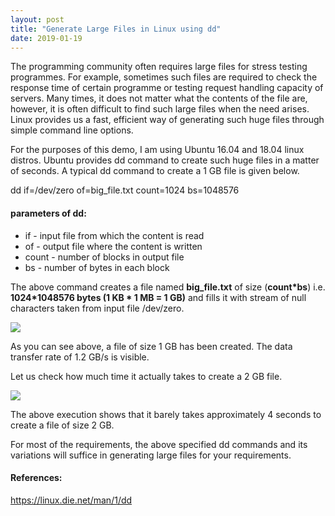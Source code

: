 ```yaml
---
layout: post
title: "Generate Large Files in Linux using dd"
date: 2019-01-19
---
```


The programming community often requires large files for stress testing programmes. For example, sometimes such files are required to check the response time of certain programme or testing request handling capacity of servers. Many times, it does not matter what the contents of the file are, however, it is often difficult to find such large files when the need arises. Linux provides us a fast, efficient way of generating such huge files through simple command line options.  
  
For the purposes of this demo, I am using Ubuntu 16.04 and 18.04 linux distros. Ubuntu provides dd command to create such huge files in a matter of seconds. A typical dd command to create a 1 GB file is given below.  
  


dd if=/dev/zero of=big_file.txt count=1024 bs=1048576 

####  parameters of dd:

  * if - input file from which the content is read
  * of - output file where the content is written
  * count - number of blocks in output file
  * bs - number of bytes in each block

The above command creates a file named **big_file.txt** of size (**count*bs**) i.e. **1024*1048576 bytes (1 KB * 1 MB = 1 GB)** and fills it with stream of null characters taken from input file /dev/zero.  
  


[![](https://blogger.googleusercontent.com/img/b/R29vZ2xl/AVvXsEjDEG1g9Ow-N6kXBx5GdRBzVU9Loh-fTJUmAFpJhVkcdXk_KFGMX4TDuKFdFMzVFYqIG_R4XPEnh0soyoPmXzli6JHqTyC9XEui3sv3J24jY_dJceB-823XPx88fSwKYq1L1CJq9oX6opld/s640/Screen+Shot+2019-10-27+at+5.44.24+PM.png)](https://blogger.googleusercontent.com/img/b/R29vZ2xl/AVvXsEjDEG1g9Ow-N6kXBx5GdRBzVU9Loh-fTJUmAFpJhVkcdXk_KFGMX4TDuKFdFMzVFYqIG_R4XPEnh0soyoPmXzli6JHqTyC9XEui3sv3J24jY_dJceB-823XPx88fSwKYq1L1CJq9oX6opld/s1600/Screen+Shot+2019-10-27+at+5.44.24+PM.png)

  
As you can see above, a file of size 1 GB has been created. The data transfer rate of 1.2 GB/s is visible.  
  
Let us check how much time it actually takes to create a 2 GB file.  


  


[![](https://blogger.googleusercontent.com/img/b/R29vZ2xl/AVvXsEjvWHidlmQBPZ9qKJhCWzjfLMYxccrwzUXFKQD6sUVewg70afNfytTFl6hB3fzn-MCXRiVXx86IaFHbryVd-FQuYoJHugrLDLMxdeVz5uDnSoc3HFqPUhwzPFxwiVqBlqXVw8RwVbTGN8IO/s640/Screen+Shot+2019-10-27+at+5.51.04+PM.png)](https://blogger.googleusercontent.com/img/b/R29vZ2xl/AVvXsEjvWHidlmQBPZ9qKJhCWzjfLMYxccrwzUXFKQD6sUVewg70afNfytTFl6hB3fzn-MCXRiVXx86IaFHbryVd-FQuYoJHugrLDLMxdeVz5uDnSoc3HFqPUhwzPFxwiVqBlqXVw8RwVbTGN8IO/s1600/Screen+Shot+2019-10-27+at+5.51.04+PM.png)

  
The above execution shows that it barely takes approximately 4 seconds to create a file of size 2 GB.  
  
For most of the requirements, the above specified dd commands and its variations will suffice in generating large files for your requirements.  
  


####  References:

<https://linux.die.net/man/1/dd>


